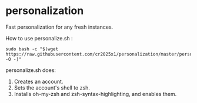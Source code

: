 # personalization
Fast personalization for any fresh instances.

How to use personalize.sh :
```
sudo bash -c "$(wget https://raw.githubusercontent.com/cr2025x1/personalization/master/personalize.sh -O -)"
```

personalize.sh does:
1. Creates an account.
2. Sets the account's shell to zsh.
3. Installs oh-my-zsh and zsh-syntax-highlighting, and enables them.
